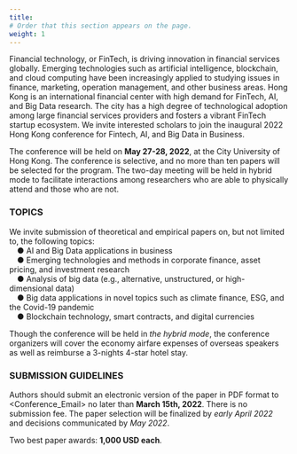 ```yaml
---
title: 
# Order that this section appears on the page.
weight: 1
---
```

Financial technology, or FinTech, is driving innovation in financial services globally. Emerging technologies such as artificial intelligence, blockchain, and cloud computing have been increasingly applied to studying issues in finance, marketing, operation management, and other business areas. Hong Kong is an international financial center with high demand for FinTech, AI, and Big Data research. The city has a high degree of technological adoption among large financial services providers and fosters a vibrant FinTech startup ecosystem. We invite interested scholars to join the inaugural 2022 Hong Kong conference for Fintech, AI, and Big Data in Business.

The conference will be held on **May 27-28, 2022**, at the City University of Hong Kong. The conference is selective, and no more than ten papers will be selected for the program. The two-day meeting will be held in hybrid mode to facilitate interactions among researchers who are able to physically attend and those who are not. 

### TOPICS
We invite submission of theoretical and empirical papers on, but not limited to, the following topics:<br>
&emsp;●	AI and Big Data applications in business <br>
&emsp;●	Emerging technologies and methods in corporate finance, asset pricing, and investment research<br>
&emsp;●	Analysis of big data (e.g., alternative, unstructured, or high-dimensional data) <br>
&emsp;●	Big data applications in novel topics such as climate finance, ESG, and the Covid-19 pandemic<br>
&emsp;●	Blockchain technology, smart contracts, and digital currencies

Though the conference will be held in *the hybrid mode*, the conference organizers will cover the economy airfare expenses of overseas speakers as well as reimburse a 3-nights 4-star hotel stay.

### SUBMISSION GUIDELINES
Authors should submit an electronic version of the paper in PDF format to <Conference_Email> no later than **March 15th, 2022**. There is no submission fee. The paper selection will be finalized by *early April 2022* and decisions communicated by *May 2022*. 

Two best paper awards: **1,000 USD each**.
